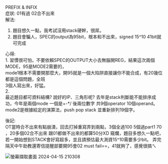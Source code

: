 PREFIX & INFIX    
症狀:  01有過 02合不出來  
解法:  
1. 題目想久一點，我考試沒用stack硬幹，很屌。
2. 題目會騙人，SPEC的output為95bit，根本和不出來，signed 15^10 41bit就可完成

心得:   
1.
習慣很可怕，不要依賴SPEC的OUTPUT大小去無腦開REG，結果這次兩個MODE，95是MODE2需要的，    
mode1根本不需要開那麼大，開95就是一個大陷阱直接讓你不能合成，有20幾位都是這個問題，全班    
3個人寫出來，好猛。    
2.    
最近題目都可資料結構? 說好的IP、三角形呢? 去年是stack判斷能不能排序成功，今年是兩個mode
一個是+-*/ 後兩位數字 共9個operator 10個operand。 mode2是根據給定的演算法，push pop stack
並重新排列19個字。

後記:    
OT當時合不出來有點崩潰，回去打掉重寫弄到兩點，3個全過100 5個過part1 70 ，20多個02合不出來 跟01都做不出來的都算50分XD 窺爛，題目多想久一點吧，若一開始想到STACK會好寫超多，並且請預估最大測資15^10需要多少bit。 弄完隔天中午助教還寄信提醒部要開95會02 must fail==，41就夠了，感覺很搞ㄟ


![螢幕擷取畫面 2024-04-15 210308](https://github.com/codingnewbieTED/NYCU_2024Spring_ICLAB/assets/152285982/fb0e16d4-5960-4761-8e5e-620d54e7634f)
